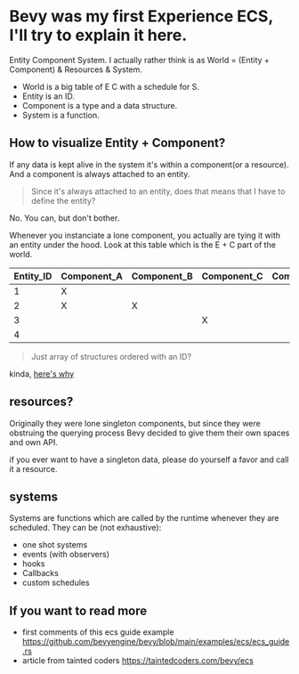# Bevy was my first Experience ECS, I'll try to explain it here.

Entity Component System. I actually rather think is as World = (Entity + Component) & Resources & System.

- World is a big table of E C with a schedule for S.
- Entity is an ID.
- Component is a type and a data structure.
- System is a function.

## How to visualize Entity + Component?

If any data is kept alive in the system it's within a component(or a resource).
And a component is always attached to an entity.

>Since it's always attached to an entity, does that means that I have to define the entity?

No. You can, but don't bother.

Whenever you instanciate a lone component, you actually are tying it with an entity under the hood.
Look at this table which is the E + C part of the world.

| Entity_ID | Component_A | Component_B | Component_C | Component_D |
|-----------|-------------|-------------|-------------|-------------|
|     1     |      X      |             |             |             |
|     2     |      X      |      X      |             |             |
|     3     |             |             |      X      |             |
|     4     |             |             |             |             |

>Just array of structures ordered with an ID?

kinda, [here's why](https://taintedcoders.com/bevy/ecs#squeezing-performance-out-of-our-cpu)

## resources?

Originally they were lone singleton components, but since they were obstruing the querying process
Bevy decided to give them their own spaces and own API.

if you ever want to have a singleton data, please do yourself a favor and call it a resource.


## systems

Systems are functions which are called by the runtime whenever they are scheduled.
They can be (not exhaustive):
- one shot systems
- events (with observers)
- hooks
- Callbacks
- custom schedules

## If you want to read more

- first comments of this ecs guide example https://github.com/bevyengine/bevy/blob/main/examples/ecs/ecs_guide.rs
- article from tainted coders https://taintedcoders.com/bevy/ecs
